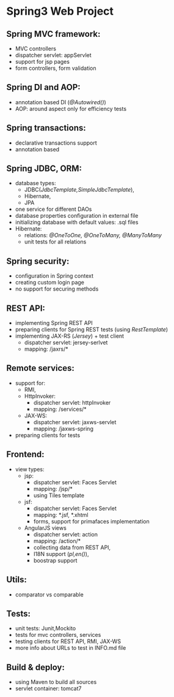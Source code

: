 
Spring3 Web Project 
===================

Spring MVC framework:
---------------------

- MVC controllers
- dispatcher servlet: appServlet
- support for jsp pages
- form controllers, form validation

Spring DI and AOP:
-------------------
- annotation based DI (*@Autowired()*)
- AOP: around aspect only for efficiency tests 

Spring transactions:
--------------------
- declarative transactions support
- annotation based 

Spring JDBC, ORM:
------------------

- database types: 
	- JDBC(*JdbcTemplate,SimpleJdbcTemplate*), 
	- Hibernate, 
	- JPA 
- one service for different DAOs
- database properties configuration in external file
- initializing database with default values: .sql files
- Hibernate: 
	- relations: *@OneToOne, @OneToMany, @ManyToMany*
	- unit tests for all relations

Spring security:
-----------------

- configuration in Spring context
- creating custom login page
- no support for securing methods

REST API:
---------

- implementing Spring REST API
- preparing clients for Spring REST tests (using *RestTemplate*)
- implementing JAX-RS (*Jersey*) + test client
	- dispatcher servlet: jersey-serlvet
	- mapping: /jaxrs/*

Remote services:
----------------

- support for: 
	- RMI, 
	- HttpInvoker:
		- dispatcher servlet: httpInvoker 
		- mapping: /services/*
	- JAX-WS:
		- dispatcher servlet: jaxws-servlet
		- mapping: /jaxws-spring
- preparing clients for tests

Frontend:
---------

- view types:
	-  jsp: 
		- dispatcher servlet: Faces Servlet
		- mapping: /jsp/*
		- using Tiles template
	-  jsf: 
		- dispatcher servlet: Faces Servlet
		- mapping: *.jsf, *.xhtml
		- forms, support for primafaces implementation
	-  AngularJS views 
		- dispatcher servlet: action
		- mapping: /action/*
		- collecting data from REST API, 
		- I18N support (*pl,en()*), 
		- boostrap support

Utils:
------

- comparator vs comparable

Tests:
------

- unit tests: Junit,Mockito
- tests for mvc controllers, services
- testing clients for REST API, RMI, JAX-WS
- more info about URLs to test in INFO.md file

Build & deploy:
---------------

- using Maven to build all sources
- servlet container: tomcat7
	

